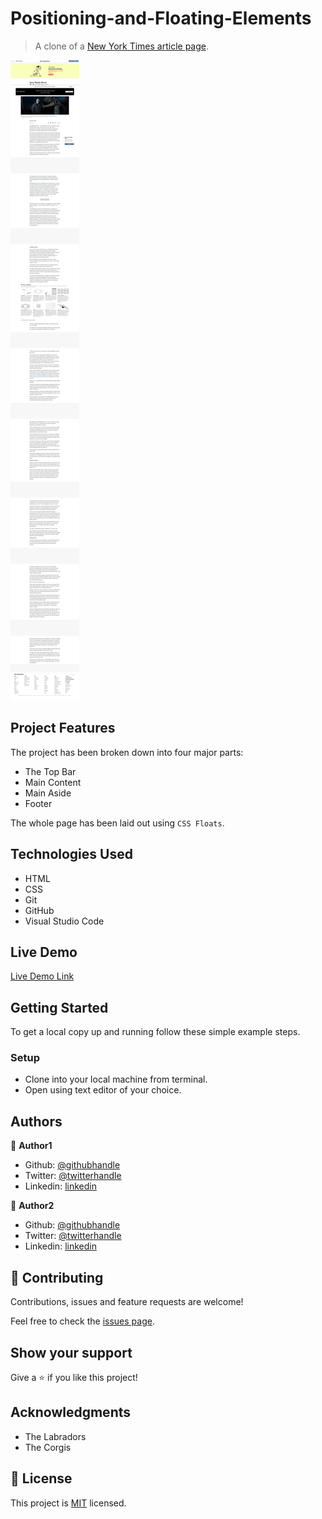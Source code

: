 # Positioning-and-Floating-Elements

> A clone of a [New York Times article page](https://www.nytimes.com/2014/03/18/science/space/detection-of-waves-in-space-buttresses-landmark-theory-of-big-bang.html?_r=0).

![screenshot](assets/images/screenshot.png)

## Project Features
The project has been broken down into four major parts:
- The Top Bar
- Main Content
- Main Aside
- Footer

The whole page has been laid out using `CSS Floats`.

## Technologies Used

- HTML
- CSS
- Git
- GitHub
- Visual Studio Code

## Live Demo

[Live Demo Link](https://cliftondavies.github.io/New-York-Times/)


## Getting Started

To get a local copy up and running follow these simple example steps.

### Setup

- Clone into your local machine from terminal.
- Open using text editor of your choice.


## Authors

👤 **Author1**

- Github: [@githubhandle](https://github.com/cliftondavies)
- Twitter: [@twitterhandle](https://twitter.com/cliftonaedavies)
- Linkedin: [linkedin](https://www.linkedin.com/in/clifton-davies-mbcs/)

👤 **Author2**

- Github: [@githubhandle](https://github.com/MotivateJ)
- Twitter: [@twitterhandle](https://twitter.com/JulieCh46062473)
- Linkedin: [linkedin](www.linkedin.com/in/julia-wangui)

## 🤝 Contributing

Contributions, issues and feature requests are welcome!

Feel free to check the [issues page](issues/).

## Show your support

Give a ⭐️ if you like this project!

## Acknowledgments

- The Labradors
- The Corgis

## 📝 License

This project is [MIT](lic.url) licensed.
